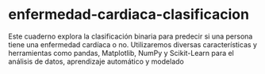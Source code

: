 # enfermedad-cardiaca-clasificacion
Este cuaderno explora la clasificación binaria para predecir si una persona tiene una enfermedad cardíaca o no. Utilizaremos diversas características y herramientas como pandas, Matplotlib, NumPy y Scikit-Learn para el análisis de datos, aprendizaje automático y modelado
